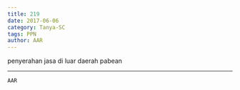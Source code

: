 ```yaml
---
title: 219
date: 2017-06-06
category: Tanya-SC
tags: PPN
author: AAR
---
```


penyerahan jasa di luar daerah pabean

---



`AAR`
